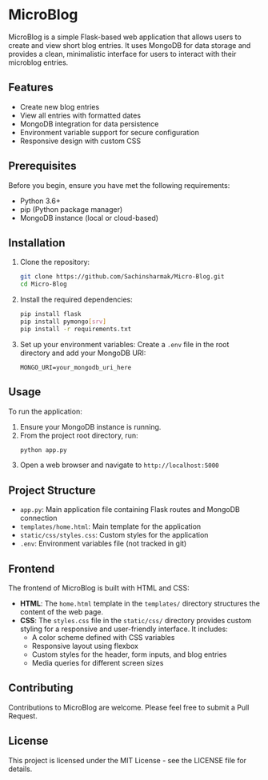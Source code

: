 # MicroBlog

MicroBlog is a simple Flask-based web application that allows users to create and view short blog entries. It uses MongoDB for data storage and provides a clean, minimalistic interface for users to interact with their microblog entries.

## Features

- Create new blog entries
- View all entries with formatted dates
- MongoDB integration for data persistence
- Environment variable support for secure configuration
- Responsive design with custom CSS

## Prerequisites

Before you begin, ensure you have met the following requirements:

- Python 3.6+
- pip (Python package manager)
- MongoDB instance (local or cloud-based)

## Installation

1. Clone the repository:
    ```bash
    git clone https://github.com/Sachinsharmak/Micro-Blog.git
    cd Micro-Blog
    ```

2. Install the required dependencies:
    ```bash
    pip install flask
    pip install pymongo[srv]
    pip install -r requirements.txt
    ```

3. Set up your environment variables:
    Create a `.env` file in the root directory and add your MongoDB URI:
    ```env
    MONGO_URI=your_mongodb_uri_here
    ```

## Usage

To run the application:

1. Ensure your MongoDB instance is running.
2. From the project root directory, run:
    ```bash
    python app.py
    ```
3. Open a web browser and navigate to `http://localhost:5000`

## Project Structure

- `app.py`: Main application file containing Flask routes and MongoDB connection
- `templates/home.html`: Main template for the application
- `static/css/styles.css`: Custom styles for the application
- `.env`: Environment variables file (not tracked in git)

## Frontend

The frontend of MicroBlog is built with HTML and CSS:

- **HTML**: The `home.html` template in the `templates/` directory structures the content of the web page.
- **CSS**: The `styles.css` file in the `static/css/` directory provides custom styling for a responsive and user-friendly interface. It includes:
    - A color scheme defined with CSS variables
    - Responsive layout using flexbox
    - Custom styles for the header, form inputs, and blog entries
    - Media queries for different screen sizes

## Contributing

Contributions to MicroBlog are welcome. Please feel free to submit a Pull Request.

## License

This project is licensed under the MIT License - see the LICENSE file for details.

